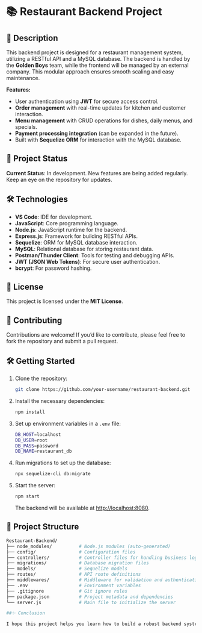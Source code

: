 # 📚 Restaurant Backend Project

## 📖 Description
This backend project is designed for a restaurant management system, utilizing a RESTful API and a MySQL database. The backend is handled by the **Golden Boys** team, while the frontend will be managed by an external company. This modular approach ensures smooth scaling and easy maintenance.

**Features:**
- User authentication using **JWT** for secure access control.
- **Order management** with real-time updates for kitchen and customer interaction.
- **Menu management** with CRUD operations for dishes, daily menus, and specials.
- **Payment processing integration** (can be expanded in the future).
- Built with **Sequelize ORM** for interaction with the MySQL database.

## 🚧 Project Status
**Current Status**: In development. New features are being added regularly. Keep an eye on the repository for updates.

## 🛠️ Technologies
- **VS Code**: IDE for development.
- **JavaScript**: Core programming language.
- **Node.js**: JavaScript runtime for the backend.
- **Express.js**: Framework for building RESTful APIs.
- **Sequelize**: ORM for MySQL database interaction.
- **MySQL**: Relational database for storing restaurant data.
- **Postman/Thunder Client**: Tools for testing and debugging APIs.
- **JWT (JSON Web Tokens)**: For secure user authentication.
- **bcrypt**: For password hashing.

## 📜 License
This project is licensed under the **MIT License**.

## 🤝 Contributing
Contributions are welcome! If you’d like to contribute, please feel free to fork the repository and submit a pull request.

## 🛠️ Getting Started

1. Clone the repository:

    ```bash
    git clone https://github.com/your-username/restaurant-backend.git
    ```

2. Install the necessary dependencies:

    ```bash
    npm install
    ```

3. Set up environment variables in a `.env` file:

    ```bash
    DB_HOST=localhost
    DB_USER=root
    DB_PASS=password
    DB_NAME=restaurant_db
    ```

4. Run migrations to set up the database:

    ```bash
    npx sequelize-cli db:migrate
    ```

5. Start the server:

    ```bash
    npm start
    ```

    The backend will be available at [http://localhost:8080](http://localhost:8080).

## 📂 Project Structure

```bash
Restaurant-Backend/  
├── node_modules/          # Node.js modules (auto-generated)
├── config/                # Configuration files
├── controllers/           # Controller files for handling business logic
├── migrations/            # Database migration files
├── models/                # Sequelize models
├── routes/                # API route definitions
├── middlewares/           # Middleware for validation and authentication
├── .env                   # Environment variables
├── .gitignore             # Git ignore rules
├── package.json           # Project metadata and dependencies
└── server.js              # Main file to initialize the server

##✨ Conclusion

I hope this project helps you learn how to build a robust backend system for restaurant management. If you find any issues or have suggestions for improvements, feel free to create a pull request. 